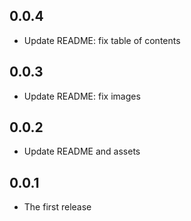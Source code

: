 ## 0.0.4

- Update README: fix table of contents

## 0.0.3

- Update README: fix images

## 0.0.2

- Update README and assets

## 0.0.1

- The first release
